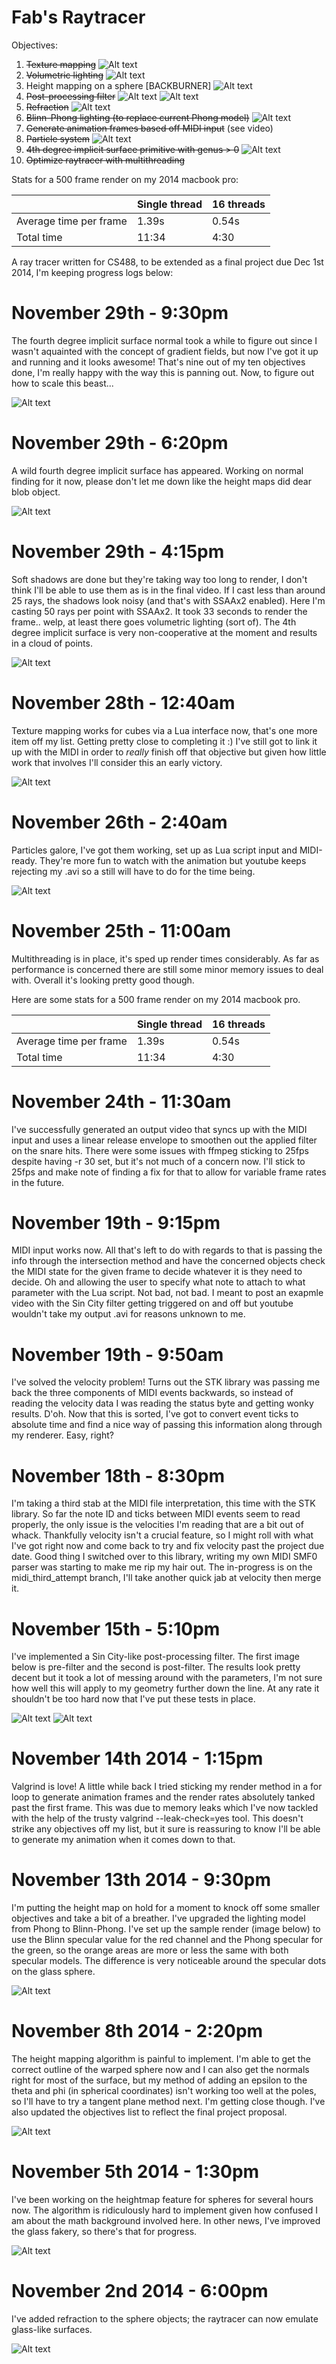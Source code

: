 Fab's Raytracer
===============

Objectives:

1. ~~Texture mapping~~ ![Alt text](/samples/sampletexture.png?raw=true "Sample texture mapping")
2. ~~Volumetric lighting~~ ![Alt text](/samples/samplesoftshadow.png?raw=true "Sample soft shadow")
3. Height mapping on a sphere [BACKBURNER] ![Alt text](samples/sampleheight1.png?raw=true "Sample render")
4. ~~Post-processing filter~~ ![Alt text](samples/prefilter.png?raw=true "Sample render") ![Alt text](samples/postfilter.png?raw=true "Sample render")
5. ~~Refraction~~ ![Alt text](samples/samplebetterglass.png?raw=true "Sample render")
6. ~~Blinn-Phong lighting (to replace current Phong model)~~ ![Alt text](samples/sampleblinn.png?raw=true "Sample render")
7. ~~Generate animation frames based off MIDI input~~ (see video)
8. ~~Particle system~~ ![Alt text](samples/sampleparticles.png?raw=true "Sample particles")
9. ~~4th degree implicit surface primitive with genus > 0~~ ![Alt text](/samples/sampleimplicit3.png?raw=true "Sample implicit surface")
10. ~~Optimize raytracer with multithreading~~

Stats for a 500 frame render on my 2014 macbook pro:

|                        | Single thread | 16 threads |
|------------------------|---------------|------------|
| Average time per frame | 1.39s         | 0.54s      |
| Total time             | 11:34         | 4:30       |






A ray tracer written for CS488, to be extended as a final project due Dec 1st 2014, I'm keeping progress logs below:

# November 29th - 9:30pm

The fourth degree implicit surface normal took a while to figure out since I wasn't aquainted with the concept of gradient fields, but now I've got it up and running and it looks awesome! That's nine out of my ten objectives done, I'm really happy with the way this is panning out. Now, to figure out how to scale this beast...

![Alt text](/samples/sampleimplicit3.png?raw=true "Sample implicit surface")

# November 29th - 6:20pm

A wild fourth degree implicit surface has appeared. Working on normal finding for it now, please don't let me down like the height maps did dear blob object.

![Alt text](/samples/sampleimplicit.png?raw=true "Sample implicit surface")

# November 29th - 4:15pm

Soft shadows are done but they're taking way too long to render, I don't think I'll be able to use them as is in the final video. If I cast less than around 25 rays, the shadows look noisy (and that's with SSAAx2 enabled). Here I'm casting 50 rays per point with SSAAx2. It took 33 seconds to render the frame.. welp, at least there goes volumetric lighting (sort of). The 4th degree implicit surface is very non-cooperative at the moment and results in a cloud of points.

![Alt text](/samples/samplesoftshadow.png?raw=true "Sample soft shadow")

# November 28th - 12:40am

Texture mapping works for cubes via a Lua interface now, that's one more item off my list. Getting pretty close to completing it :) I've still got to link it up with the MIDI in order to *really* finish off that objective but given how little work that involves I'll consider this an early victory.

![Alt text](/samples/sampletexture.png?raw=true "Sample texture mapping")

# November 26th - 2:40am

Particles galore, I've got them working, set up as Lua script input and MIDI-ready. They're more fun to watch with the animation but youtube keeps rejecting my .avi so a still will have to do for the time being.

![Alt text](samples/sampleparticles.png?raw=true "Sample particles")

# November 25th - 11:00am

Multithreading is in place, it's sped up render times considerably. As far as performance is concerned there are still some minor memory issues to deal with. Overall it's looking pretty good though.

Here are some stats for a 500 frame render on my 2014 macbook pro.

|                        | Single thread | 16 threads |
|------------------------|---------------|------------|
| Average time per frame | 1.39s         | 0.54s      |
| Total time             | 11:34         | 4:30       |

# November 24th - 11:30am

I've successfully generated an output video that syncs up with the MIDI input and uses a linear release envelope to smoothen out the applied filter on the snare hits. There were some issues with ffmpeg sticking to 25fps despite having -r 30 set, but it's not much of a concern now. I'll stick to 25fps and make note of finding a fix for that to allow for variable frame rates in the future.

# November 19th - 9:15pm

MIDI input works now. All that's left to do with regards to that is passing the info through the intersection method and have the concerned objects check the MIDI state for the given frame to decide whatever it is they need to decide. Oh and allowing the user to specify what note to attach to what parameter with the Lua script. Not bad, not bad. I meant to post an exapmle video with the Sin City filter getting triggered on and off but youtube wouldn't take my output .avi for reasons unknown to me.

# November 19th - 9:50am

I've solved the velocity problem! Turns out the STK library was passing me back the three components of MIDI events backwards, so instead of reading the velocity data I was reading the status byte and getting wonky results. D'oh. Now that this is sorted, I've got to convert event ticks to absolute time and find a nice way of passing this information along through my renderer. Easy, right?

# November 18th - 8:30pm

I'm taking a third stab at the MIDI file interpretation, this time with the STK library. So far the note ID and ticks between MIDI events seem to read properly, the only issue is the velocities I'm reading that are a bit out of whack. Thankfully velocity isn't a crucial feature, so I might roll with what I've got right now and come back to try and fix velocity past the project due date. Good thing I switched over to this library, writing my own MIDI SMF0 parser was starting to make me rip my hair out. The in-progress is on the midi_third_attempt branch, I'll take another quick jab at velocity then merge it.

# November 15th - 5:10pm

I've implemented a Sin City-like post-processing filter. The first image below is pre-filter and the second is post-filter. The results look pretty decent but it took a lot of messing around with the parameters, I'm not sure how well this will apply to my geometry further down the line. At any rate it shouldn't be too hard now that I've put these tests in place.

![Alt text](samples/prefilter.png?raw=true "Sample render")
![Alt text](samples/postfilter.png?raw=true "Sample render")

# November 14th 2014 - 1:15pm

Valgrind is love! A little while back I tried sticking my render method in a for loop to generate animation frames and the render rates absolutely tanked past the first frame. This was due to memory leaks which I've now tackled with the help of the trusty valgrind --leak-check=yes tool. This doesn't strike any objectives off my list, but it sure is reassuring to know I'll be able to generate my animation when it comes down to that.

# November 13th 2014 - 9:30pm

I'm putting the height map on hold for a moment to knock off some smaller objectives and take a bit of a breather. I've upgraded the lighting model from Phong to Blinn-Phong. I've set up the sample render (image below) to use the Blinn specular value for the red channel and the Phong specular for the green, so the orange areas are more or less the same with both specular models. The difference is very noticeable around the specular dots on the glass sphere.

![Alt text](samples/sampleblinn.png?raw=true "Sample render")

# November 8th 2014 - 2:20pm

The height mapping algorithm is painful to implement. I'm able to get the correct outline of the warped sphere now and I can also get the normals right for most of the surface, but my method of adding an epsilon to the theta and phi (in spherical coordinates) isn't working too well at the poles, so I'll have to try a tangent plane method next. I'm getting close though. I've also updated the objectives list to reflect the final project proposal.

![Alt text](samples/sampleheight1.png?raw=true "Sample render")


# November 5th 2014 - 1:30pm

I've been working on the heightmap feature for spheres for several hours now. The algorithm is ridiculously hard to implement given how confused I am about the math background involved here. In other news, I've improved the glass fakery, so there's that for progress.

![Alt text](samples/samplebetterglass.png?raw=true "Sample render")


# November 2nd 2014 - 6:00pm

I've added refraction to the sphere objects; the raytracer can now emulate glass-like surfaces.

![Alt text](samples/samplerefraction.png?raw=true "Sample render")